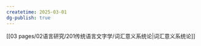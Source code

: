 ```yaml
---
createtime: 2025-03-01
dg-publish: true
---
```


[[03 pages/02语言研究/201传统语言文字学/词汇意义系统论\|词汇意义系统论]]